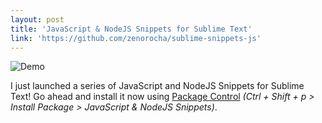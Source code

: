 ```yaml
---
layout: post
title: 'JavaScript & NodeJS Snippets for Sublime Text'
link: 'https://github.com/zenorocha/sublime-snippets-js'
---
```


<p><img src="http://zno.io/QopI/subime-snippet.gif" alt="Demo" style="padding: 0; border: none !important;"></p>

I just launched a series of JavaScript and NodeJS Snippets for Sublime Text!
Go ahead and install it now using [Package Control](https://sublime.wbond.net/)
*(Ctrl + Shift + p > Install Package > JavaScript & NodeJS Snippets)*.